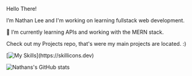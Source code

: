 Hello There!

  I’m Nathan Lee and I'm working on learning fullstack web development.
  
  🌱 I’m currently learning APIs and working with the MERN stack.
  
 Check out my Projects repo, that's were my main projects are located. :)
 
 

[![My Skills](https://skillicons.dev/icons?i=ts,js,express,mongodb,react,rust,postgres,bash,solidity,linux,git,nodejs,)](https://skillicons.dev)


![Nathans's GitHub stats](https://github-readme-stats.vercel.app/api?username=nslee333&show_icons=true&theme=dark)


<!-- [![Top Langs](https://github-readme-stats.vercel.app/api/top-langs/?username=nslee333&show_icons=true&theme=dark)](https://github.com/nslee333/github-readme-stats) -->

